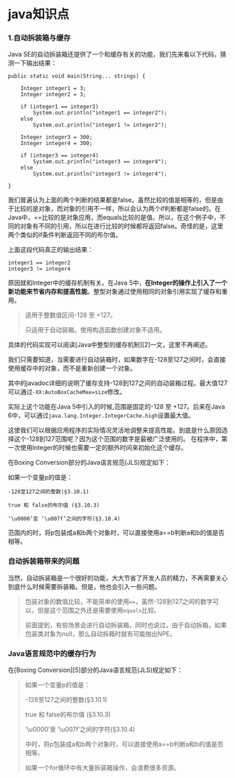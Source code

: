 # java知识点
### 1.自动拆装箱与缓存

Java SE的自动拆装箱还提供了一个和缓存有关的功能，我们先来看以下代码，猜测一下输出结果：

    public static void main(String... strings) {
    
        Integer integer1 = 3;
        Integer integer2 = 3;
    
        if (integer1 == integer2)
            System.out.println("integer1 == integer2");
        else
            System.out.println("integer1 != integer2");
    
        Integer integer3 = 300;
        Integer integer4 = 300;
    
        if (integer3 == integer4)
            System.out.println("integer3 == integer4");
        else
            System.out.println("integer3 != integer4");
    
    }
    

我们普遍认为上面的两个判断的结果都是false。虽然比较的值是相等的，但是由于比较的是对象，而对象的引用不一样，所以会认为两个if判断都是false的。在Java中，==比较的是对象应用，而equals比较的是值。所以，在这个例子中，不同的对象有不同的引用，所以在进行比较的时候都将返回false。奇怪的是，这里两个类似的if条件判断返回不同的布尔值。

上面这段代码真正的输出结果：

    integer1 == integer2
    integer3 != integer4
    

原因就和Integer中的缓存机制有关。在Java 5中，**在Integer的操作上引入了一个新功能来节省内存和提高性能**。整型对象通过使用相同的对象引用实现了缓存和重用。

> 适用于整数值区间-128 至 +127。
> 
> 只适用于自动装箱。使用构造函数创建对象不适用。

具体的代码实现可以阅读[Java中整型的缓存机制][2]一文，这里不再阐述。

我们只需要知道，当需要进行自动装箱时，如果数字在-128至127之间时，会直接使用缓存中的对象，而不是重新创建一个对象。

其中的javadoc详细的说明了缓存支持-128到127之间的自动装箱过程。最大值127可以通过`-XX:AutoBoxCacheMax=size`修改。

实际上这个功能在Java 5中引入的时候,范围是固定的-128 至 +127。后来在Java 6中，可以通过`java.lang.Integer.IntegerCache.high`设置最大值。

这使我们可以根据应用程序的实际情况灵活地调整来提高性能。到底是什么原因选择这个-128到127范围呢？因为这个范围的数字是最被广泛使用的。 在程序中，第一次使用Integer的时候也需要一定的额外时间来初始化这个缓存。

在Boxing Conversion部分的Java语言规范(JLS)规定如下：

如果一个变量p的值是：

    -128至127之间的整数(§3.10.1)
    
    true 和 false的布尔值 (§3.10.3)
    
    ‘\u0000’至 ‘\u007f’之间的字符(§3.10.4)
    

范围内的时，将p包装成a和b两个对象时，可以直接使用a==b判断a和b的值是否相等。

### 自动拆装箱带来的问题

当然，自动拆装箱是一个很好的功能，大大节省了开发人员的精力，不再需要关心到底什么时候需要拆装箱。但是，他也会引入一些问题。

> 包装对象的数值比较，不能简单的使用`==`，虽然-128到127之间的数字可以，但是这个范围之外还是需要使用`equals`比较。
> 
> 前面提到，有些场景会进行自动拆装箱，同时也说过，由于自动拆箱，如果包装类对象为null，那么自动拆箱时就有可能抛出NPE。
### Java语言规范中的缓存行为

在[Boxing Conversion][5]部分的Java语言规范(JLS)规定如下：

> 如果一个变量p的值是：
> 
> -128至127之间的整数(§3.10.1)
> 
> true 和 false的布尔值 (§3.10.3)
> 
> ‘\u0000’至 ‘\u007f’之间的字符(§3.10.4)
> 
> 中时，将p包装成a和b两个对象时，可以直接使用a==b判断a和b的值是否相等。
> 
> 如果一个for循环中有大量拆装箱操作，会浪费很多资源。